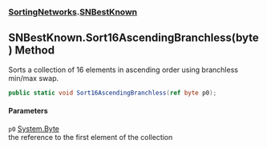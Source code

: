 ### [SortingNetworks](./SortingNetworks.md 'SortingNetworks').[SNBestKnown](./SortingNetworks-SNBestKnown.md 'SortingNetworks.SNBestKnown')
## SNBestKnown.Sort16AscendingBranchless(byte) Method
Sorts a collection of 16 elements in ascending order using branchless min/max swap.  
```csharp
public static void Sort16AscendingBranchless(ref byte p0);
```
#### Parameters
<a name='SortingNetworks-SNBestKnown-Sort16AscendingBranchless(byte)-p0'></a>
`p0` [System.Byte](https://docs.microsoft.com/en-us/dotnet/api/System.Byte 'System.Byte')  
the reference to the first element of the collection  
  
